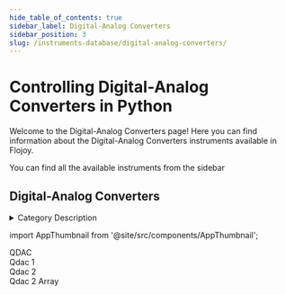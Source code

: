 ```yaml
--- 
hide_table_of_contents: true
sidebar_label: Digital-Analog Converters
sidebar_position: 3
slug: /instruments-database/digital-analog-converters/
---
```


# Controlling Digital-Analog Converters in Python

Welcome to the Digital-Analog Converters page! Here you can find information about the Digital-Analog Converters instruments available in Flojoy.

You can find all the available instruments from the sidebar


## Digital-Analog Converters 

<details> 
<summary>Category Description</summary> 
In electronics, a digital-to-analog converter (DAC, D/A, D2A, or D-to-A) is a system that converts a digital signal into an analog signal. An analog-to-digital converter (ADC) performs the reverse function. 
</details>

<!-- Custom component -->
import AppThumbnail from '@site/src/components/AppThumbnail';

<div className="flex flex-wrap">

<div>
    <AppThumbnail 
        path='/instruments-database/digital-analog-converters/qdevil/qdac'
        img='https://res.cloudinary.com/dhopxs1y3/image/upload/w_600,q_auto,f_auto/e_bgremoval/v1692395623/Instruments/Digital-Analog%20Converters/QDAC/file.jpg'
    >
        QDAC
    </AppThumbnail>
</div>

<div>
    <AppThumbnail 
        path='/instruments-database/digital-analog-converters/qdevil/qdac-1'
        img='https://res.cloudinary.com/dhopxs1y3/image/upload/w_600,q_auto,f_auto/e_bgremoval/v1692395788/Instruments/Digital-Analog%20Converters/Qdac-1/file.jpg'
    >
        Qdac 1
    </AppThumbnail>
</div>

<div>
    <AppThumbnail 
        path='/instruments-database/digital-analog-converters/qdevil/qdac-2'
        img='https://res.cloudinary.com/dhopxs1y3/image/upload/w_600,q_auto,f_auto/e_bgremoval/v1692395789/Instruments/Digital-Analog%20Converters/Qdac-2/file.jpg'
    >
        Qdac 2
    </AppThumbnail>
</div>

<div>
    <AppThumbnail 
        path='/instruments-database/digital-analog-converters/qdevil/qdac-2-array'
        img='https://res.cloudinary.com/dhopxs1y3/image/upload/w_600,q_auto,f_auto/e_bgremoval/v1692395791/Instruments/Digital-Analog%20Converters/Qdac-2-Array/file.jpg'
    >
        Qdac 2 Array
    </AppThumbnail>
</div>
</div>